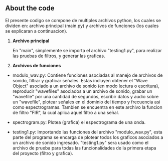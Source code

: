 ## About the code

El presente codigo se compone de multiples archivos python, los cuales se dividen en: archivo principal (main.py) y archivos de funciones (los cuales se explicaran a continuacion).

1. **Archivo principal**

	En "main", simplemente se importa el archivo "testing1.py", para realizar las pruebas de filtros, y generar las graficas.


2. **Archivos de funciones**
	 
* modulo_wav.py: Contiene funciones asociadas al manejo de archivos de sonido, filtrar y graficar señales. Estas incluyen obtener el "Wave Object" asociado a un archivo de sonido (en modo lectura o escritura), reproducir "wavefiles" asociados a un archivo de sonido, grabar un "wavefile" por una cantidad de segundos, escribir datos y audio sobre un "wavefile", plotear señales en el dominio del tiempo y frecuencia asi como espectrogramas. Tambien se encuentra en este archivo la funcion de filtro "FIR", la cual aplica aquel filtro a una señal.

* spectrogram.py: Plotea (grafica) el espectrograma de una onda.

* testing1.py: Importando las funciones del archivo "modulo_wav.py", esta parte del programa se encarga de plotear todos los graficos asociados a un archivo de sonido ingresado. "testing1.py" sera usado como el archivo de prueba para todas las funcionalidades de la primera etapa del proyecto (filtro y grafica).



